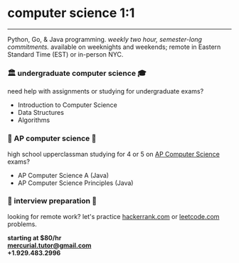 <style>
body {
    background-image: url('images/quality-watercolor.jpg');
    background-repeat: no-repeat;
    background-size: 100% 100%;
}
</style>

# computer science 1:1

---

Python, Go, & Java programming. *weekly two hour, semester-long commitments.* 
available on weeknights and weekends; remote in Eastern Standard Time (EST) or in-person NYC.

### 🏛️ undergraduate computer science ‍🎓

need help with assignments or studying for undergraduate exams?
- Introduction to Computer Science
- Data Structures
- Algorithms

### 🏫 AP computer science 🏡

high school upperclassman studying for 4 or 5 on [AP Computer Science](https://apcentral.collegeboard.org/courses/ap-computer-science-a/exam) exams?
- AP Computer Science A (Java)
- AP Computer Science Principles (Java)

### ‍💼 interview preparation 🧙

looking for remote work? let's practice [hackerrank.com](https://www.hackerrank.com) or [leetcode.com](https://leetcode.com) problems.

**starting at $80/hr**  
**<mercurial.tutor@gmail.com>**  
**+1.929.483.2996**
